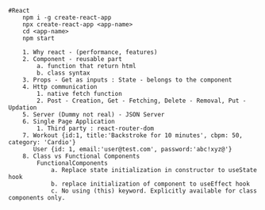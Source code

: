     #React
        npm i -g create-react-app
        npx create-react-app <app-name>
        cd <app-name>
        npm start
         
        1. Why react - (performance, features)
        2. Component - reusable part
            a. function that return html
            b. class syntax
        3. Props - Get as inputs : State - belongs to the component
        4. Http communication
            1. native fetch function
            2. Post - Creation, Get - Fetching, Delete - Removal, Put - Updation
        5. Server (Dummy not real) - JSON Server
        6. Single Page Application 
            1. Third party : react-router-dom
        7. Workout {id:1, title:'Backstroke for 10 minutes', cbpm: 50, category: 'Cardio'}
           User {id: 1, email:'user@test.com', password:'abc!xyz@'}
        8. Class vs Functional Components
            FunctionalComponents
                a. Replace state initialization in constructor to useState hook
                b. replace initialization of component to useEffect hook
                c. No using (this) keyword. Explicitly available for class components only.



